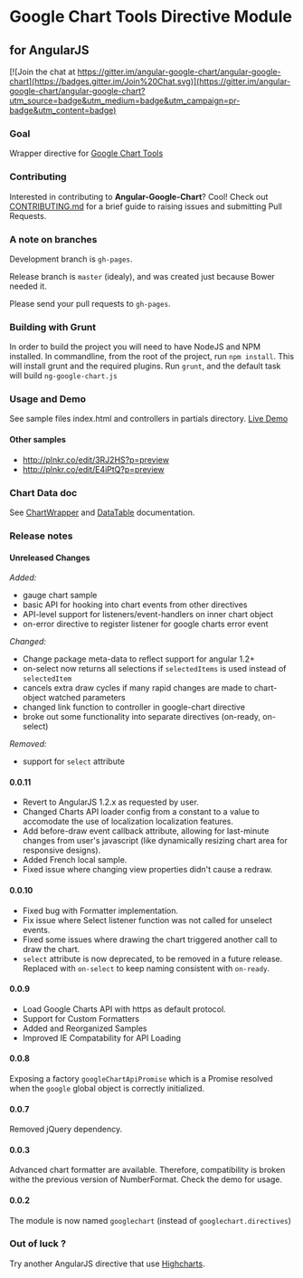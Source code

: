 Google Chart Tools Directive Module
============================
for AngularJS
-------------
[![Join the chat at https://gitter.im/angular-google-chart/angular-google-chart](https://badges.gitter.im/Join%20Chat.svg)](https://gitter.im/angular-google-chart/angular-google-chart?utm_source=badge&utm_medium=badge&utm_campaign=pr-badge&utm_content=badge)

### Goal

Wrapper directive for [Google Chart Tools](https://google-developers.appspot.com/chart/)

### Contributing

Interested in contributing to **Angular-Google-Chart**? Cool! Check out [CONTRIBUTING.md](./CONTRIBUTING.md) for a brief guide to raising issues and submitting Pull Requests.

### A note on branches

Development branch is `gh-pages`.

Release branch is `master` (idealy), and was created just because Bower needed it.

Please send your pull requests to `gh-pages`.

### Building with Grunt

In order to build the project you will need to have NodeJS and NPM installed.
In commandline, from the root of the project, run `npm install`. This will install
grunt and the required plugins.  Run `grunt`, and the default task will build `ng-google-chart.js`

### Usage and Demo

See sample files index.html and controllers in partials directory. [Live Demo](http://angular-google-chart.github.io/angular-google-chart/)

#### Other samples

* http://plnkr.co/edit/3RJ2HS?p=preview
* http://plnkr.co/edit/E4iPtQ?p=preview

### Chart Data doc

See [ChartWrapper](https://google-developers.appspot.com/chart/interactive/docs/reference#chartwrapperobject) and [DataTable](https://google-developers.appspot.com/chart/interactive/docs/reference#DataTable) documentation.

### Release notes

#### Unreleased Changes

*Added:*

* gauge chart sample
* basic API for hooking into chart events from other directives
* API-level support for listeners/event-handlers on inner chart object
* on-error directive to register listener for google charts error event

*Changed:*

* Change package meta-data to reflect support for angular 1.2+
* on-select now returns all selections if `selectedItems` is used instead of `selectedItem`
* cancels extra draw cycles if many rapid changes are made to chart-object watched parameters
* changed link function to controller in google-chart directive
* broke out some functionality into separate directives (on-ready, on-select)

*Removed:*

* support for `select` attribute

#### 0.0.11

* Revert to AngularJS 1.2.x as requested by user.
* Changed Charts API loader config from a constant to a value to accomodate the use of localization localization features.
* Add before-draw event callback attribute, allowing for last-minute changes from user's javascript (like dynamically resizing chart area for responsive designs).
* Added French local sample.
* Fixed issue where changing view properties didn't cause a redraw.

#### 0.0.10

* Fixed bug with Formatter implementation.
* Fix issue where Select listener function was not called for unselect events.
* Fixed some issues where drawing the chart triggered another call to draw the chart.
* `select` attribute is now deprecated, to be removed in a future release.  Replaced with `on-select` to keep naming consistent with `on-ready`.

#### 0.0.9

* Load Google Charts API with https as default protocol.
* Support for Custom Formatters
* Added and Reorganized Samples
* Improved IE Compatability for API Loading

#### 0.0.8

Exposing a factory `googleChartApiPromise` which is a Promise resolved when the `google` global object is correctly initialized.

#### 0.0.7

Removed jQuery dependency.

#### 0.0.3

Advanced chart formatter are available. Therefore, compatibility is broken withe the previous version of NumberFormat. Check the demo for usage.

#### 0.0.2

The module is now named `googlechart` (instead of `googlechart.directives`)

### Out of luck ?

Try another AngularJS directive that use [Highcharts](https://github.com/pablojim/highcharts-ng).
